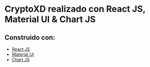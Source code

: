 # CryptoXD realizado con  React JS, Material UI & Chart JS

## Construido con:

- [React JS](https://reactjs.org/)
- [Material UI](https://v4.mui.com/)
- [Chart JS](https://reactchartjs.github.io/react-chartjs-2/#/)

